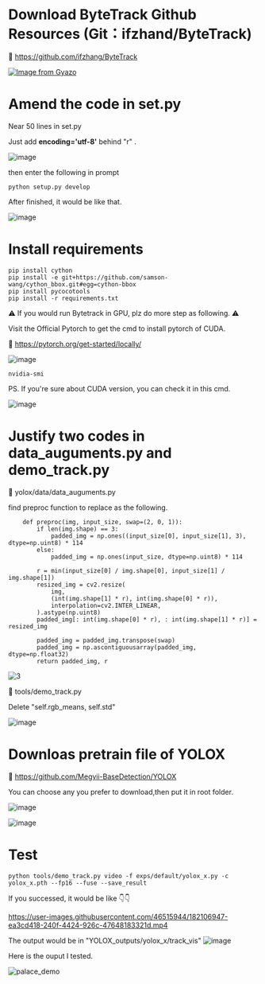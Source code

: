 Download ByteTrack Github Resources (Git：ifzhand/ByteTrack)
====
🔗 https://github.com/ifzhang/ByteTrack

[![Image from Gyazo](https://i.gyazo.com/7d920310b4e9e5d0f0376ddce9818449.gif)](https://gyazo.com/7d920310b4e9e5d0f0376ddce9818449)

Amend the code in set.py
====
Near 50 lines in set.py

Just add **encoding='utf-8'** behind "r" .

![image](https://user-images.githubusercontent.com/46515944/182101075-729f47f1-e8ba-4de9-ba74-1475db8bda47.png)

then enter the following in prompt

    python setup.py develop
    
After finished, it would be like that.

![image](https://user-images.githubusercontent.com/46515944/182101718-16a2bbb5-a56a-4735-b9ab-ea2ed35eaaf3.png)


Install requirements
====
    pip install cython
    pip install -e git+https://github.com/samson-wang/cython_bbox.git#egg=cython-bbox
    pip install pycocotools
    pip install -r requirements.txt

⚠ If you would run Bytetrack in GPU, plz do more step as following. ⚠

Visit the Official Pytorch to get the cmd to install pytorch of CUDA.

🔗 https://pytorch.org/get-started/locally/

![image](https://user-images.githubusercontent.com/46515944/182102313-f92798b8-14db-4227-880c-cb1d1cff049e.png)

    nvidia-smi
PS. If you're sure about CUDA version, you can check it in this cmd.

![image](https://user-images.githubusercontent.com/46515944/182102841-4ee2c34c-a5c2-462c-a8e0-83f555c18f53.png)

Justify two codes in data_auguments.py and demo_track.py
====
📍 yolox/data/data_auguments.py

find preproc function to replace as the following.

        def preproc(img, input_size, swap=(2, 0, 1)):
            if len(img.shape) == 3:
                padded_img = np.ones((input_size[0], input_size[1], 3), dtype=np.uint8) * 114
            else:
                padded_img = np.ones(input_size, dtype=np.uint8) * 114

            r = min(input_size[0] / img.shape[0], input_size[1] / img.shape[1])
            resized_img = cv2.resize(
                img,
                (int(img.shape[1] * r), int(img.shape[0] * r)),
                interpolation=cv2.INTER_LINEAR,
            ).astype(np.uint8)
            padded_img[: int(img.shape[0] * r), : int(img.shape[1] * r)] = resized_img

            padded_img = padded_img.transpose(swap)
            padded_img = np.ascontiguousarray(padded_img, dtype=np.float32)
            return padded_img, r


![3](https://user-images.githubusercontent.com/46515944/182105506-e1f7c5ae-bef2-48e0-bd98-2d2da6a8b9d8.png)

📍 tools/demo_track.py

Delete "self.rgb_means, self.std"

![image](https://user-images.githubusercontent.com/46515944/182105661-f68195dc-3576-473f-8e8a-bdfd6d271f75.png)

Downloas pretrain file of YOLOX
====
🔗 https://github.com/Megvii-BaseDetection/YOLOX

You can choose any you prefer to download,then put it in root folder.

![image](https://user-images.githubusercontent.com/46515944/182106488-be93ca38-501d-489e-bbec-4af6065ba9c3.png)

![image](https://user-images.githubusercontent.com/46515944/182106717-e40f59f7-e8bc-48cc-95ba-3160a4059220.png)


Test
====
    python tools/demo_track.py video -f exps/default/yolox_x.py -c yolox_x.pth --fp16 --fuse --save_result

If you successed, it would be like 👇👇

https://user-images.githubusercontent.com/46515944/182106947-ea3cd418-240f-4424-926c-47648183321d.mp4

The output would be in "YOLOX_outputs/yolox_x/track_vis"
![image](https://user-images.githubusercontent.com/46515944/182107105-aa8eac04-9622-423b-910b-23230ce1f8c0.png)

Here is the ouput I tested.

![palace_demo](https://user-images.githubusercontent.com/46515944/182107364-0d5c2dc1-ffad-4764-85a4-80f6f06c736c.gif)






